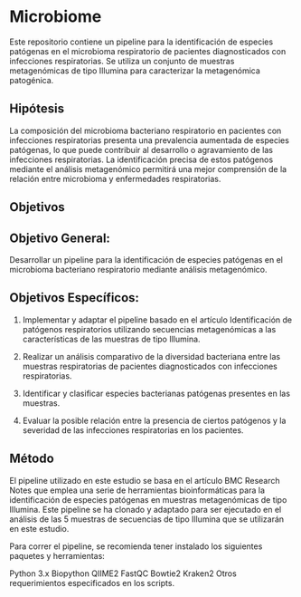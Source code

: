 # Microbiome

Este repositorio contiene un pipeline para la identificación de especies patógenas en el microbioma respiratorio de pacientes diagnosticados con infecciones respiratorias. Se utiliza un conjunto de muestras metagenómicas de tipo Illumina para caracterizar la metagenómica patogénica.

## Hipótesis

La composición del microbioma bacteriano respiratorio en pacientes con infecciones respiratorias presenta una prevalencia aumentada de especies patógenas, lo que puede contribuir al desarrollo o agravamiento de las infecciones respiratorias. La identificación precisa de estos patógenos mediante el análisis metagenómico permitirá una mejor comprensión de la relación entre microbioma y enfermedades respiratorias.

## Objetivos

## Objetivo General: 

Desarrollar un pipeline para la identificación de especies patógenas en el microbioma bacteriano respiratorio mediante análisis metagenómico.

## Objetivos Específicos:

1. Implementar y adaptar el pipeline basado en el artículo Identificación de patógenos respiratorios utilizando secuencias metagenómicas a las características de las muestras de tipo Illumina.

2. Realizar un análisis comparativo de la diversidad bacteriana entre las muestras respiratorias de pacientes diagnosticados con infecciones respiratorias.

3. Identificar y clasificar especies bacterianas patógenas presentes en las muestras.

4. Evaluar la posible relación entre la presencia de ciertos patógenos y la severidad de las infecciones respiratorias en los pacientes.

## Método

El pipeline utilizado en este estudio se basa en el artículo BMC Research Notes que emplea una serie de herramientas bioinformáticas para la identificación de especies patógenas en muestras metagenómicas de tipo Illumina. Este pipeline se ha clonado y adaptado para ser ejecutado en el análisis de las 5 muestras de secuencias de tipo Illumina que se utilizarán en este estudio.

Para correr el pipeline, se recomienda tener instalado los siguientes paquetes y herramientas:

Python 3.x
Biopython
QIIME2
FastQC
Bowtie2
Kraken2
Otros requerimientos especificados en los scripts.


